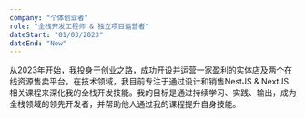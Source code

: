 ```yaml
---
company: "个体创业者"
role: "全栈开发工程师 & 独立项目运营者"
dateStart: "01/03/2023"
dateEnd: "Now"
---
```


从2023年开始，我投身于创业之路，成功开设并运营一家盈利的实体店及两个在线资源售卖平台。在技术领域，我目前专注于通过设计和销售NestJS & NextJS相关课程来深化我的全栈开发技能。我的目标是通过持续学习、实践、输出，成为全栈领域的领先开发者，并帮助他人通过我的课程提升自身技能。
